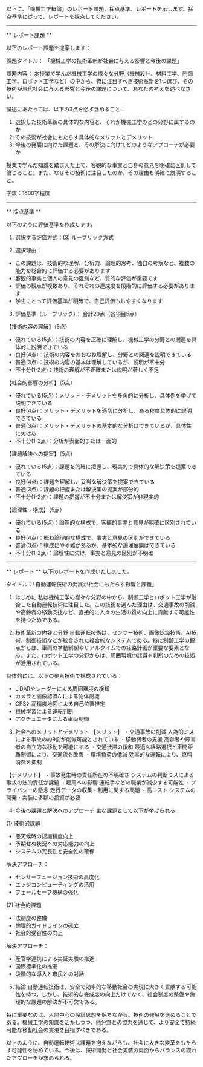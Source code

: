 以下に、「機械工学概論」のレポート課題、採点基準、レポートを示します。採点基準に従って、レポートを採点してください。

---------------------------------------
** レポート課題 **

以下のレポート課題を提案します：

課題タイトル：
「機械工学の技術革新が社会に与える影響と今後の課題」

課題内容：
本授業で学んだ機械工学の様々な分野（機械設計、材料工学、制御工学、ロボット工学など）の中から、特に注目すべき技術革新を1つ選び、その技術が現代社会に与える影響と今後の課題について、あなたの考えを述べなさい。

論述にあたっては、以下の3点を必ず含めること：

1. 選択した技術革新の具体的な内容と、それが機械工学のどの分野に属するのか
2. その技術が社会にもたらす具体的なメリットとデメリット
3. 今後の発展に向けた課題と、その解決に向けてどのようなアプローチが必要か

授業で学んだ知識を踏まえた上で、客観的な事実と自身の意見を明確に区別して論じること。また、なぜその技術に注目したのか、その理由も明確に説明すること。

字数：1600字程度

---------------------------------------
** 採点基準 **

以下のように評価基準を作成します。

1. 選択する評価方式：(3) ルーブリック方式

2. 選択理由：
- この課題は、技術的な理解、分析力、論理的思考、独自の考察など、複数の能力を総合的に評価する必要があります
- 客観的事実と個人の意見の区別など、質的な評価が重要です
- 評価の観点が複数あり、それぞれの達成度を段階的に評価する必要があります
- 学生にとって評価基準が明確で、自己評価もしやすくなります

3. 評価基準（ルーブリック）：
合計20点（各項目5点）

【技術内容の理解】（5点）
- 優れている(5点)：技術の内容を正確に理解し、機械工学の分野との関連を具体的に説明できている
- 良好(4点)：技術の内容をおおむね理解し、分野との関連を説明できている
- 普通(3点)：技術の内容の基本は理解しているが、説明が不十分
- 不十分(1-2点)：技術の理解が不正確または説明が著しく不足

【社会的影響の分析】（5点）
- 優れている(5点)：メリット・デメリットを多角的に分析し、具体例を挙げて説明できている
- 良好(4点)：メリット・デメリットを適切に分析し、ある程度具体的に説明できている
- 普通(3点)：メリット・デメリットの基本的な分析はできているが、具体性に欠ける
- 不十分(1-2点)：分析が表面的または一面的

【課題解決への提案】（5点）
- 優れている(5点)：課題を的確に把握し、現実的で具体的な解決策を提案できている
- 良好(4点)：課題を理解し、妥当な解決策を提案できている
- 普通(3点)：課題の把握または解決策の提案が部分的
- 不十分(1-2点)：課題の把握が不十分または解決策が非現実的

【論理性・構成】（5点）
- 優れている(5点)：論理的な構成で、客観的事実と意見が明確に区別されている
- 良好(4点)：概ね論理的な構成で、事実と意見の区別ができている
- 普通(3点)：構成にやや難があるが、基本的な論理展開はできている
- 不十分(1-2点)：論理性に欠け、事実と意見の区別が不明確

---------------------------------------
** レポート **
以下のレポートを作成いたしました。

タイトル：「自動運転技術の発展が社会にもたらす影響と課題」

1. はじめに
私は機械工学の様々な分野の中から、制御工学とロボット工学が融合した自動運転技術に注目した。この技術を選んだ理由は、交通事故の削減や高齢者の移動支援など、直接的に人々の生活の質の向上に貢献する可能性を持つためである。

2. 技術革新の内容と分野
自動運転技術は、センサー技術、画像認識技術、AI技術、制御技術などが統合された複合的なシステムである。特に制御工学の観点からは、車両の挙動制御やリアルタイムでの経路計画が重要な要素となる。また、ロボット工学の分野からは、周囲環境の認識や判断のための技術が活用されている。

具体的には、以下の要素技術で構成されている：
- LiDARやレーダーによる周囲環境の検知
- カメラと画像認識AIによる物体認識
- GPSと高精度地図による自己位置推定
- 機械学習による運転判断
- アクチュエータによる車両制御

3. 社会へのメリットとデメリット
【メリット】
・交通事故の削減
 人為的ミスによる事故の約9割が削減可能とされている
・移動弱者の支援
 高齢者や障害者の自立的な移動を可能にする
・交通渋滞の緩和
 最適な経路選択と車間距離制御により、交通流を改善
・環境負荷の低減
 効率的な運転により、燃料消費を抑制

【デメリット】
・事故発生時の責任所在の不明確さ
 システムの判断ミスによる事故の法的責任が課題
・雇用への影響
 運転手などの職業が減少する可能性
・プライバシーの懸念
 走行データの収集・利用に関する問題
・高コスト
 システムの開発・実装に多額の投資が必要

4. 今後の課題と解決へのアプローチ
主な課題として以下が挙げられる：

(1) 技術的課題
- 悪天候時の認識精度向上
- 予期せぬ状況への対応能力の向上
- システムの冗長性と安全性の確保

解決アプローチ：
- センサーフュージョン技術の高度化
- エッジコンピューティングの活用
- フェールセーフ機構の強化

(2) 社会的課題
- 法制度の整備
- 倫理的ガイドラインの確立
- 社会的受容性の向上

解決アプローチ：
- 産官学連携による実証実験の推進
- 国際標準化の推進
- 段階的な導入と市民との対話

5. 結論
自動運転技術は、安全で効率的な移動社会の実現に大きく貢献する可能性を持つ。しかし、技術的な完成度の向上だけでなく、社会制度の整備や倫理的な課題の解決が不可欠である。

特に重要なのは、人間中心の設計思想を保ちながら、技術の発展を進めることである。機械工学の知識を活かしつつ、他分野との協力を通じて、より安全で持続可能な移動社会の実現を目指すべきである。

以上のように、自動運転技術は課題を抱えながらも、社会に大きな変革をもたらす可能性を秘めている。今後は、技術開発と社会実装の両面からバランスの取れたアプローチが求められる。


